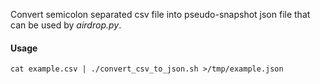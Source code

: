 Convert semicolon separated csv file into pseudo-snapshot json file that can be used by *airdrop.py*.

#### Usage
`cat example.csv | ./convert_csv_to_json.sh >/tmp/example.json`

